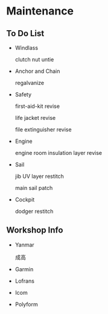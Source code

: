 # Maintenance

## To Do List

* Windlass

    clutch nut untie

* Anchor and Chain
  
    regalvanize

* Safety

    first-aid-kit revise

    life jacket revise

    file extinguisher revise

* Engine

    engine room insulation layer revise

* Sail

    jib UV layer restitch

    main sail patch

* Cockpit

    dodger restitch

## Workshop Info

* Yanmar

    成高

* Garmin

* Lofrans

* Icom

* Polyform


